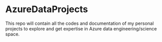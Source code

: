 # AzureDataProjects
This repo will contain all the codes and documentation of my personal projects to explore and get expertise in Azure data engineering/science space.
